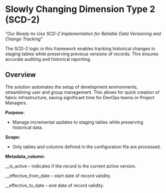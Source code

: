 # Slowly Changing Dimension Type 2 (SCD-2)
<p align="center">
  
</p>

*“Our Ready-to-Use SCD-2 Implementation for Reliable Data Versioning and Change Tracking”*

The SCD-2 logic in this framework enables tracking historical changes in staging tables while preserving previous versions of records. This ensures accurate auditing and historical reporting.

## Overview

The solution automates the setup of development environments, streamlining user and group management. This allows for quick creation of fabric infrastructure, saving significant time for DevOps teams or Project Managers.

**Purpose:**
- Manage incremental updates to staging tables while preserving historical data.

**Scope:**
- Only tables and columns defined in the configuration file are processed.

**Metadata_column:**

__is_active – indicates if the record is the current active version.

__effective_from_date – start date of record validity.

__effective_to_date – end date of record validity.
